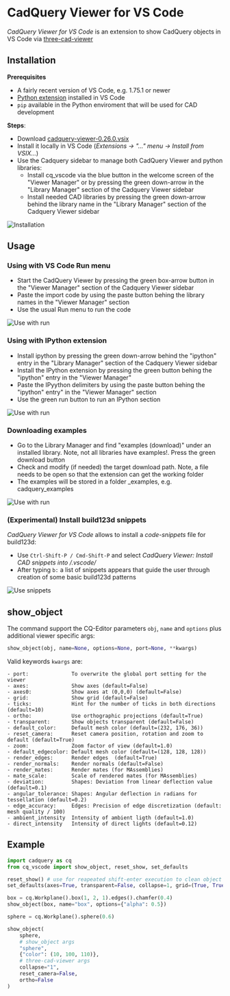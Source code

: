 # CadQuery Viewer for VS Code

_CadQuery Viewer for VS Code_ is an extension to show CadQuery objects in VS Code via [three-cad-viewer](https://github.com/bernhard-42/three-cad-viewer)

## Installation

**Prerequisites**

-   A fairly recent version of VS Code, e.g. 1.75.1 or newer
-   [Python extension](https://marketplace.visualstudio.com/items?itemName=ms-python.python) installed in VS Code
-   `pip` available in the Python enviroment that will be used for CAD development

**Steps**:

-   Download [cadquery-viewer-0.26.0.vsix](https://github.com/bernhard-42/vscode-cadquery-viewer/releases/download/v0.26.0/cadquery-viewer-0.26.0.vsix)
-   Install it locally in VS Code (_Extensions -> "..." menu -> Install from VSIX..._)
-   Use the Cadquery sidebar to manage both CadQuery Viewer and python libraries:
    -   Install cq_vscode via the blue button in the welcome screen of the "Viewer Manager" or by pressing the green down-arrow in the "Library Manager" section of the Cadquery Viewer sidebar
    -   Install needed CAD libraries by pressing the green down-arrow behind the library name in the "Library Manager" section of the Cadquery Viewer sidebar

![Installation](screenshots/cq_vscode-install.gif)

## Usage

### Using with VS Code Run menu

-   Start the CadQuery Viewer by pressing the green box-arrow button in the "Viewer Manager" section of the Cadquery Viewer sidebar
-   Paste the import code by using the paste button behing the library names in the "Viewer Manager" section
-   Use the usual Run menu to run the code

![Use with run](screenshots/cq_vscode-work.gif)

### Using with IPython extension

-   Install ipython by pressing the green down-arrow behind the "ipython" entry in the "Library Manager" section of the Cadquery Viewer sidebar
-   Install the IPython extension by pressing the green button behing the "ipython" entry in the "Viewer Manager"
-   Paste the IPyython delimiters by using the paste button behing the "ipython" entry" in the "Viewer Manager" section
-   Use the green run button to run an IPython section

![Use with run](screenshots/cq_vscode-ipython.gif)

### Downloading examples

-   Go to the Library Manager and find "examples (download)" under an installed library. Note, not all libraries have examples!. Press the green download button
-   Check and modify (if needed) the target download path. Note, a file needs to be open so that the extension can get the working folder
-   The examples will be stored in a folder <library>\_examples, e.g. cadquery_examples

![Use with run](screenshots/cq_vscode-examples.gif)

### (Experimental) Install build123d snippets

_CadQuery Viewer for VS Code_ allows to install a _code-snippets_ file for build123d:

-   Use `Ctrl-Shift-P / Cmd-Shift-P` and select _CadQuery Viewer: Install CAD snippets into <project>/.vscode/_
-   After typing `b:` a list of snippets appears that guide the user through creation of some basic build123d patterns

![Use snippets](screenshots/cq_vscode-snippets.gif)

## show_object

The command support the CQ-Editor parameters `obj`, `name` and `options` plus additional viewer specific args:

```python
show_object(obj, name=None, options=None, port=None, **kwargs)
```

Valid keywords `kwargs` are:

```text
- port:              To overwrite the global port setting for the viewer
- axes:              Show axes (default=False)
- axes0:             Show axes at (0,0,0) (default=False)
- grid:              Show grid (default=False)
- ticks:             Hint for the number of ticks in both directions (default=10)
- ortho:             Use orthographic projections (default=True)
- transparent:       Show objects transparent (default=False)
- default_color:     Default mesh color (default=(232, 176, 36))
- reset_camera:      Reset camera position, rotation and zoom to default (default=True)
- zoom:              Zoom factor of view (default=1.0)
- default_edgecolor: Default mesh color (default=(128, 128, 128))
- render_edges:      Render edges  (default=True)
- render_normals:    Render normals (default=False)
- render_mates:      Render mates (for MAssemblies)
- mate_scale:        Scale of rendered mates (for MAssemblies)
- deviation:         Shapes: Deviation from linear deflection value (default=0.1)
- angular_tolerance: Shapes: Angular deflection in radians for tessellation (default=0.2)
- edge_accuracy:     Edges: Precision of edge discretization (default: mesh quality / 100)
- ambient_intensity  Intensity of ambient ligth (default=1.0)
- direct_intensity   Intensity of direct lights (default=0.12)
```

## Example

```python
import cadquery as cq
from cq_vscode import show_object, reset_show, set_defaults

reset_show() # use for reapeated shift-enter execution to clean object buffer
set_defaults(axes=True, transparent=False, collapse=1, grid=(True, True, True))

box = cq.Workplane().box(1, 2, 1).edges().chamfer(0.4)
show_object(box, name="box", options={"alpha": 0.5})

sphere = cq.Workplane().sphere(0.6)

show_object(
    sphere,
    # show_object args
    "sphere",
    {"color": (10, 100, 110)},
    # three-cad-viewer args
    collapse="1",
    reset_camera=False,
    ortho=False
)
```
